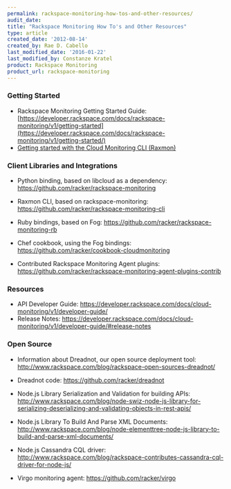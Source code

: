 ```yaml
---
permalink: rackspace-monitoring-how-tos-and-other-resources/
audit_date:
title: "Rackspace Monitoring How To's and Other Resources"
type: article
created_date: '2012-08-14'
created_by: Rae D. Cabello
last_modified_date: '2016-01-22'
last_modified_by: Constanze Kratel
product: Rackspace Monitoring
product_url: rackspace-monitoring
---
```


### Getting Started

-   Rackspace Monitoring Getting Started Guide:
    [https://developer.rackspace.com/docs/rackspace-monitoring/v1/getting-started](https://developer.rackspace.com/docs/rackspace-monitoring/v1/getting-started/)
-   [Getting started with the Cloud Monitoring CLI
    (Raxmon)](/how-to/getting-started-with-rackspace-monitoring-cli)



### Client Libraries and Integrations

-   Python binding, based on libcloud as a
    dependency: <https://github.com/racker/rackspace-monitoring>


-   Raxmon CLI, based on
    rackspace-monitoring: <https://github.com/racker/rackspace-monitoring-cli>

-   Ruby bindings, based on
    Fog: <https://github.com/racker/rackspace-monitoring-rb>


-   Chef cookbook, using the Fog
    bindings: <https://github.com/racker/cookbook-cloudmonitoring>

-   Contributed Rackspace Monitoring Agent plugins:
    <https://github.com/racker/rackspace-monitoring-agent-plugins-contrib>



### Resources

-   API Developer Guide:
    <https://developer.rackspace.com/docs/cloud-monitoring/v1/developer-guide/>
-   Release Notes:
    <https://developer.rackspace.com/docs/cloud-monitoring/v1/developer-guide/#release-notes>



### Open Source

-   Information about Dreadnot, our open source deployment
    tool: <http://www.rackspace.com/blog/rackspace-open-sources-dreadnot/>
-   Dreadnot code: <https://github.com/racker/dreadnot>

-   Node.js Library Serialization and Validation for building
    APIs: <http://www.rackspace.com/blog/node-swiz-node-js-library-for-serializing-deserializing-and-validating-objects-in-rest-apis/>
-   Node.js Library To Build And Parse XML
    Documents: <http://www.rackspace.com/blog/node-elementtree-node-js-library-to-build-and-parse-xml-documents/>

-   Node.js Cassandra CQL
    driver: <http://www.rackspace.com/blog/rackspace-contributes-cassandra-cql-driver-for-node-js/>
-   Virgo monitoring agent: <https://github.com/racker/virgo>
